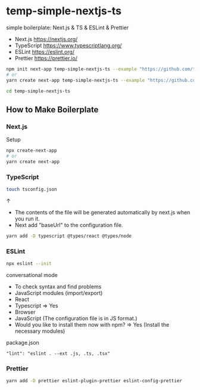 # temp-simple-nextjs-ts

simple boilerplate: Next.js & TS & ESLint & Prettier

- Next.js https://nextjs.org/
- TypeScript https://www.typescriptlang.org/
- ESLint https://eslint.org/
- Prettier https://prettier.io/

```bash
npm init next-app temp-simple-nextjs-ts --example "https://github.com/tsuzuki557/temp-simple-nextjs-ts"
# or
yarn create next-app temp-simple-nextjs-ts --example "https://github.com/tsuzuki557/temp-simple-nextjs-ts"

cd temp-simple-nextjs-ts
```


## How to Make Boilerplate

### Next.js

Setup

```bash
npx create-next-app
# or
yarn create next-app
```

### TypeScript

```bash
touch tsconfig.json
```

↑ 
- The contents of the file will be generated automatically by next.js when you run it.
- Next add "baseUrl" to the configuration file.

```bash
yarn add -D typescript @types/react @types/node
```

### ESLint

```bash
npx eslint --init
```

conversational mode
- To check syntax and find problems
- JavaScript modules (import/export)
- React
- Typescript => Yes
- Browser
- JavaScript (The configuration file is in JS format.)
- Would you like to install them now with npm? => Yes (Install the necessary modules)

package.json
```
"lint": "eslint . --ext .js, .ts, .tsx"
```


### Prettier

```bash
yarn add -D prettier eslint-plugin-prettier eslint-config-prettier
```
